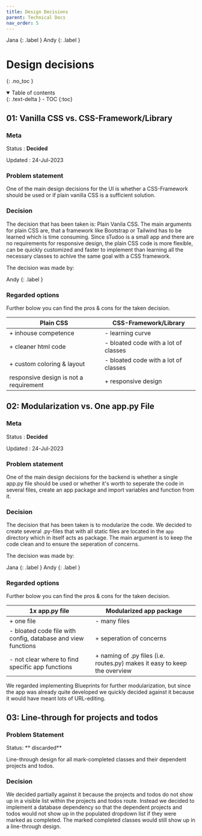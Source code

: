 ```yaml
---
title: Design Decisions
parent: Technical Docs
nav_order: 5
---
```


Jana {: .label }
Andy {: .label }

# Design decisions
{: .no_toc }

<details open markdown="block">
  <summary>
    Table of contents
  </summary>
  {: .text-delta }
- TOC
{:toc}
</details>

## 01: Vanilla CSS vs. CSS-Framework/Library

### Meta

Status
: **Decided**

Updated
: 24-Jul-2023

### Problem statement

One of the main design decisions for the UI is whether a CSS-Framework should be used or if plain vanilla CSS is a sufficient solution.

### Decision

The decision that has been taken is: Plain Vanila CSS. The main arguments for plain CSS are, that a framework like Bootstrap or Tailwind has to be learned which is time consuming. Since sTudoo is a small app and there are no requirements for responsive design, the plain CSS code is more flexible, can be quickly customized and faster to implement than learning all the necessary classes to achive the same goal with a CSS framework.

The decision was made by:

Andy
{: .label }

### Regarded options

Further bolow you can find the pros & cons for the taken decision.

|Plain CSS|CSS-Framework/Library|
|---------|---------------------|
|+ inhouse competence|- learning curve |
|+ cleaner html code|- bloated code with a lot of classes|
|+ custom coloring & layout |- bloated code with a lot of classes|
| responsive design is not a requirement |+ responsive design|

## 02: Modularization vs. One app.py File

### Meta

Status
: **Decided**

Updated
: 24-Jul-2023

### Problem statement

One of the main design decisions for the backend is whether a single app.py file should be used or whether it's worth to seperate the code in several files, create an app package and import variables and function from it.

### Decision

The decision that has been taken is to modularize the code. We decided to create several .py-files that with all static files are located in the `app` directory which in itself acts as package. The main argument is to keep the code clean and to ensure the seperation of concerns.

The decision was made by:

Jana {: .label }
Andy {: .label }

### Regarded options

Further bolow you can find the pros & cons for the taken decision.

|1x app.py file |Modularized app package|
|---------|---------------------|
|+ one file |- many files |
|- bloated code file with config, database and view functions  |+ seperation of concerns|
|- not clear where to find specific app functions |+ naming of .py files (i.e. routes.py) makes it easy to keep the overview|

We regarded implementing Blueprints for further modularization, but since the app was already quite developed we quickly decided against it because it would have meant lots of URL-editing.


## 03: Line-through for projects and todos

### Problem Statement

Status: ** discarded**


Line-through design for all mark-completed classes and their dependent projects and todos.

### Decision

We decided partially against it because the projects and todos do not show up in a visible list within the projects and todos route. Instead we decided to implement a database dependency so that the dependent projects and todos would not show up in the populated dropdown list if they were marked as completed. The marked completed classes would still show up in a line-through design. 

